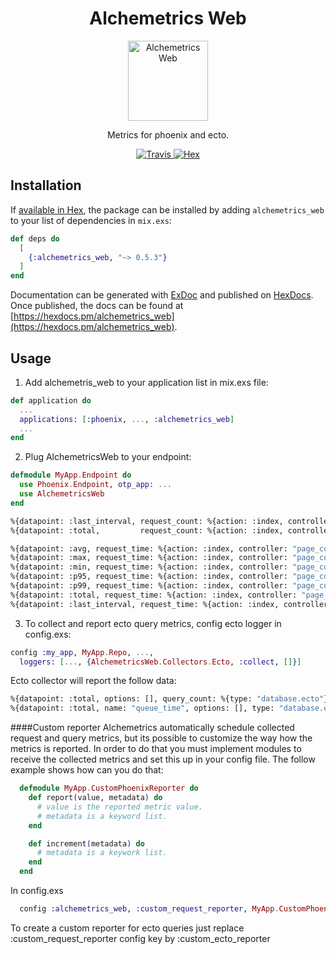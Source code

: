 <h1 align="center">Alchemetrics Web</h1>

<p align="center">
  <img alt="Alchemetrics Web" src="https://github.com/globocom/alchemetrics_web/blob/master/assets/alchemetrics_web.png?raw=true" width="128">
</p>

<p align="center">
  Metrics for phoenix and ecto.
</p>

<p align="center">
  <a href="https://travis-ci.org/globocom/alchemetrics_web">
    <img alt="Travis" src="https://travis-ci.org/globocom/alchemetrics_web.svg">
  </a>
  <a href="https://hex.pm/packages/alchemetrics_web">
    <img alt="Hex" src="https://img.shields.io/hexpm/dt/alchemetrics_web.svg">
  </a>
</p>

## Installation

If [available in Hex](https://hex.pm/docs/publish), the package can be installed
by adding `alchemetrics_web` to your list of dependencies in `mix.exs`:

```elixir
def deps do
  [
    {:alchemetrics_web, "~> 0.5.3"}
  ]
end
```

Documentation can be generated with [ExDoc](https://github.com/elixir-lang/ex_doc)
and published on [HexDocs](https://hexdocs.pm). Once published, the docs can
be found at [https://hexdocs.pm/alchemetrics_web](https://hexdocs.pm/alchemetrics_web).

## Usage

1) Add alchemetris_web to your application list in mix.exs file: 
```elixir 
def application do
  ...
  applications: [:phoenix, ..., :alchemetrics_web]
  ...
end
```

2) Plug AlchemetricsWeb to your endpoint: 
```elixir 
defmodule MyApp.Endpoint do
  use Phoenix.Endpoint, otp_app: ...
  use AlchemetricsWeb
end
```

```bash
%{datapoint: :last_interval, request_count: %{action: :index, controller: "page_controller", type: "controller"}, value: 1}
%{datapoint: :total,         request_count: %{action: :index, controller: "page_controller", type: "controller"}, value: 1}

%{datapoint: :avg, request_time: %{action: :index, controller: "page_controller", type: "controller"}, value: 192090}
%{datapoint: :max, request_time: %{action: :index, controller: "page_controller", type: "controller"}, value: 192090}
%{datapoint: :min, request_time: %{action: :index, controller: "page_controller", type: "controller"}, value: 192090}
%{datapoint: :p95, request_time: %{action: :index, controller: "page_controller", type: "controller"}, value: 192090}
%{datapoint: :p99, request_time: %{action: :index, controller: "page_controller", type: "controller"}, value: 192090}
%{datapoint: :total, request_time: %{action: :index, controller: "page_controller", type: "controller"}, value: 192090}
%{datapoint: :last_interval, request_time: %{action: :index, controller: "page_controller",type: "controller"}, value: 192090}
```

3) To collect and report ecto query metrics, config ecto logger in config.exs:
```elixir 
config :my_app, MyApp.Repo, ..., 
  loggers: [..., {AlchemetricsWeb.Collectors.Ecto, :collect, []}]
```

Ecto collector will report the follow data:
```bash
%{datapoint: :total, options: [], query_count: %{type: "database.ecto"}, value: 1}
%{datapoint: :total, name: "queue_time", options: [], type: "database.ecto", value: 46}
```
####Custom reporter
Alchemetrics automatically schedule collected request and query metrics, but its 
possible to customize the way how the metrics is reported. In order to do that
you must implement modules to receive the collected metrics and set this up in
your config file. The follow example shows how can you do that:

```elixir
  defmodule MyApp.CustomPhoenixReporter do
    def report(value, metadata) do
      # value is the reported metric value.
      # metadata is a keyword list.
    end

    def increment(metadata) do
      # metadata is a keywork list.
    end
  end
```
In config.exs
```elixir
  config :alchemetrics_web, :custom_request_reporter, MyApp.CustomPhoenixReporter
```

To create a custom reporter for ecto queries just replace :custom_request_reporter config key by :custom_ecto_reporter
